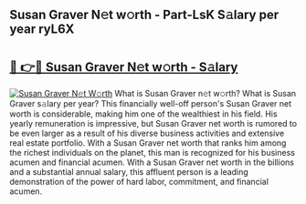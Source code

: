 ## Susan Graver N𝚎t w𝚘rth - Part-LsK S𝚊lary per year ryL6X

# <h2><a href="http://gc1mc4.nevu.top/?p=Susan+Graver">🔗 👉🔴 Susan Graver N𝚎t w𝚘rth - S𝚊lary</a></h2>

[![Susan Graver N𝚎t W𝚘rth](https://i.imgur.com/Oavwk0R.jpeg)](http://gc1mc4.nevu.top/?p=Susan+Graver)
What is Susan Graver n𝚎t w𝚘rth? What is Susan Graver s𝚊lary per year?
This financially well-off person's Susan Graver net worth is considerable, making him one of the wealthiest in his field. His yearly remuneration is impressive, but Susan Graver net worth is rumored to be even larger as a result of his diverse business activities and extensive real estate portfolio. With a Susan Graver net worth that ranks him among the richest individuals on the planet, this man is recognized for his business acumen and financial acumen. With a Susan Graver net worth in the billions and a substantial annual salary, this affluent person is a leading demonstration of the power of hard labor, commitment, and financial acumen.
